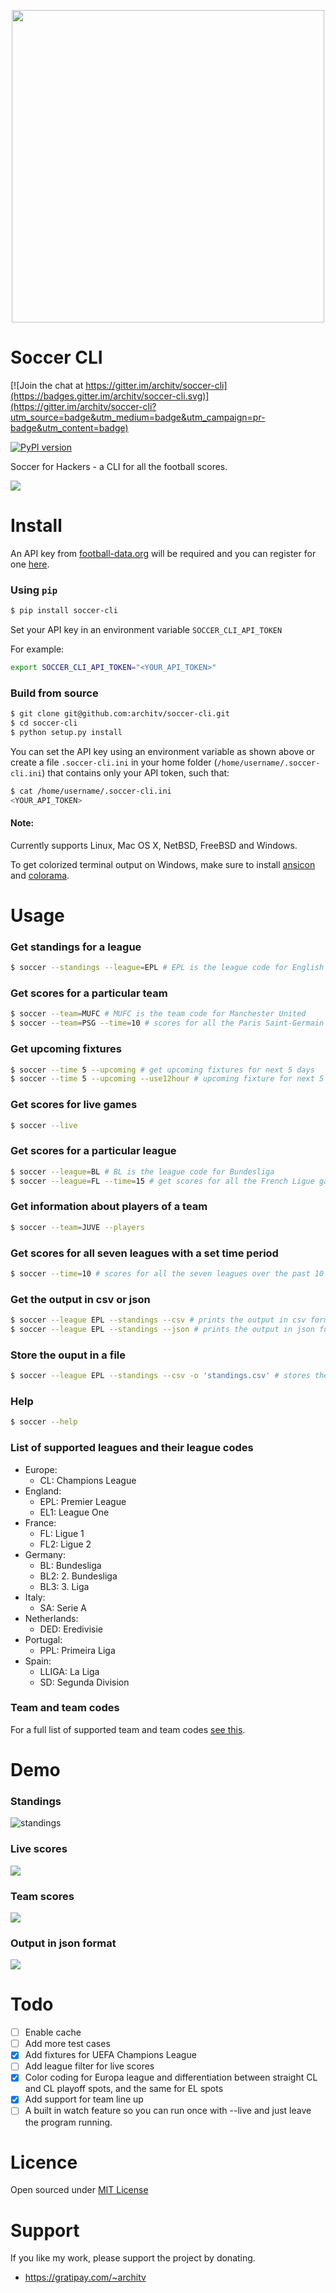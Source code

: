 <p align="center">
  <img src="http://i.imgur.com/F9zuexe.jpg" width="500px" />
</p>

Soccer CLI
=====

[![Join the chat at https://gitter.im/architv/soccer-cli](https://badges.gitter.im/architv/soccer-cli.svg)](https://gitter.im/architv/soccer-cli?utm_source=badge&utm_medium=badge&utm_campaign=pr-badge&utm_content=badge)

[![PyPI version](https://badge.fury.io/py/soccer-cli.svg)](http://badge.fury.io/py/soccer-cli)

Soccer for Hackers - a CLI for all the football scores. 

![](http://i.imgur.com/9QbcUrj.gif)

Install
=====

An API key from [football-data.org](http://api.football-data.org/) will be required and you can register for one [here](http://api.football-data.org/register).

### Using `pip`

```bash
$ pip install soccer-cli
```

Set your API key in an environment variable `SOCCER_CLI_API_TOKEN`

For example:

```bash
export SOCCER_CLI_API_TOKEN="<YOUR_API_TOKEN>"
```

### Build from source

```bash
$ git clone git@github.com:architv/soccer-cli.git
$ cd soccer-cli
$ python setup.py install
```

You can set the API key using an environment variable as shown above or create a file `.soccer-cli.ini` in your home folder (`/home/username/.soccer-cli.ini`) that contains only your API token, such that:

```bash
$ cat /home/username/.soccer-cli.ini
<YOUR_API_TOKEN>
```

#### Note:
Currently supports Linux, Mac OS X, NetBSD, FreeBSD and Windows.

To get colorized terminal output on Windows, make sure to install [ansicon](https://github.com/adoxa/ansicon/releases/latest) and [colorama](https://pypi.python.org/pypi/colorama).

Usage
====

### Get standings for a league

```bash
$ soccer --standings --league=EPL # EPL is the league code for English Premier League
```

### Get scores for a particular team

```bash
$ soccer --team=MUFC # MUFC is the team code for Manchester United
$ soccer --team=PSG --time=10 # scores for all the Paris Saint-Germain games over the past 10 days
```

### Get upcoming fixtures

```bash
$ soccer --time 5 --upcoming # get upcoming fixtures for next 5 days
$ soccer --time 5 --upcoming --use12hour # upcoming fixture for next 5 days with timings in 12 hour format
```

### Get scores for live games

```bash
$ soccer --live
```

### Get scores for a particular league

```bash
$ soccer --league=BL # BL is the league code for Bundesliga
$ soccer --league=FL --time=15 # get scores for all the French Ligue games over the past 15 days
```

### Get information about players of a team

```bash
$ soccer --team=JUVE --players
```

### Get scores for all seven leagues with a set time period

```bash
$ soccer --time=10 # scores for all the seven leagues over the past 10 days
```

### Get the output in csv or json

```bash
$ soccer --league EPL --standings --csv # prints the output in csv format
$ soccer --league EPL --standings --json # prints the output in json format
```

### Store the ouput in a file

```bash
$ soccer --league EPL --standings --csv -o 'standings.csv' # stores the ouput in scv format in `standings.csv`
```

### Help
```bash
$ soccer --help
```
### List of supported leagues and their league codes

- Europe:
  - CL: Champions League
- England:
  - EPL: Premier League
  - EL1: League One
- France:
  - FL: Ligue 1
  - FL2: Ligue 2
- Germany:
  - BL: Bundesliga
  - BL2: 2. Bundesliga
  - BL3: 3. Liga
- Italy:
  - SA: Serie A 
- Netherlands:
  - DED: Eredivisie
- Portugal:
  - PPL: Primeira Liga
- Spain:
  - LLIGA: La Liga
  - SD: Segunda Division

### Team and team codes

For a full list of supported team and team codes [see this](soccer/teams.json).

Demo
====

### Standings
![standings](http://i.imgur.com/voyWLQE.gif)

### Live scores
![](http://i.imgur.com/EX9GMAM.gif)

### Team scores
![](http://i.imgur.com/QfvH8QL.png)

### Output in json format
![](http://i.imgur.com/jqGhLia.gif)

Todo
====
- [ ] Enable cache
- [ ] Add more test cases
- [x] Add fixtures for UEFA Champions League
- [ ] Add league filter for live scores
- [x] Color coding for Europa league and differentiation between straight CL and CL playoff spots, and the same for EL spots
- [x] Add support for team line up
- [ ] A built in watch feature so you can run once with --live and just leave the program running.

Licence
====
Open sourced under [MIT License](LICENSE)

Support
====
If you like my work, please support the project by donating.

- https://gratipay.com/~architv
